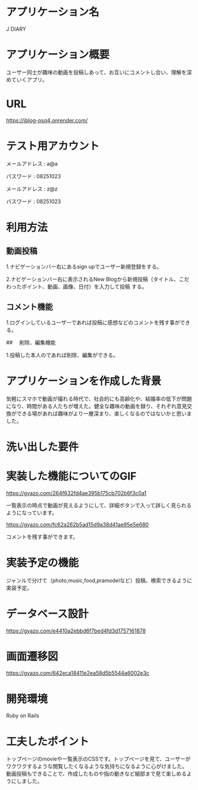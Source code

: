 # アプリケーション名

J DIARY

# アプリケーション概要

ユーザー同士が趣味の動画を投稿しあって、お互いにコメントし合い、理解を深めていくアプリ。

# URL

https://jblog-psq4.onrender.com/

# テスト用アカウント

メールアドレス : a@a

パスワード : 08251023

メールアドレス : z@z

パスワード : 08251023

# 利用方法

## 動画投稿

1.ナビゲーションバー右にあるsign upでユーザー新規登録をする。

2.ナビゲーションバー右に表示されるNew Blogから新規投稿（タイトル、こだわったポイント、動画、画像、日付）を入力して投稿
する。

## コメント機能

1.ログインしているユーザーであれば投稿に感想などのコメントを残す事ができる。

##　 削除、編集機能

1.投稿した本人のであれば削除、編集ができる。

# アプリケーションを作成した背景

気軽にスマホで動画が撮れる時代で、社会的にも高齢化や、結婚率の低下が問題になり、時間がある人たちが増えた。健全な趣味の動画を録り、それぞれ意見交換ができる場があれば趣味がより一層深まり、楽しくなるのではないかと思いました。

# 洗い出した要件


# 実装した機能についてのGIF

https://gyazo.com/264f632fd4ae395b175cb702b6f3c0a1

一覧表示の時点で動画が見えるようにして、詳細ボタンで入って詳しく見られるようになっています。

https://gyazo.com/fc62a262b5ad15d9a38d41ae95e5e680

コメントを残す事ができます。

# 実装予定の機能

ジャンルで分けて（photo,music,food,pramodelなど）投稿、検索できるように実装予定。

# データベース設計

https://gyazo.com/e4410a2ebbd6f7bed4fd3d1757161878

# 画面遷移図

https://gyazo.com/642eca18411e2ea58d5b5544a6002e3c


# 開発環境


Ruby on Rails

# 工夫したポイント

トップページのmovieや一覧表示のCSSです。トップページを見て、ユーザーがワクワクするような閲覧したくなるような気持ちになるように心がけました。
動画投稿もできることで、作成したものや指の動きなど細部まで見て楽しめるようにしました。


















 